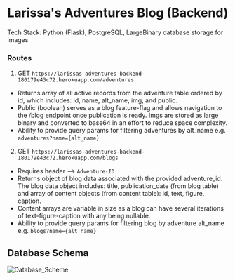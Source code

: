 # Larissa's Adventures Blog (Backend)

Tech Stack: Python (Flask), PostgreSQL, LargeBinary database storage for images

### Routes
1. GET `https://larissas-adventures-backend-180179e43c72.herokuapp.com/adventures`
- Returns array of all active records from the adventure table ordered by id, which includes: id, name, alt_name, img, and public.
- Public (boolean) serves as a blog feature-flag and allows navigation to the /blog endpoint once publication is ready. Imgs are stored as large binary and converted to base64 in an effort to reduce space complexity.
- Ability to provide query params for filtering adventures by alt_name e.g. `adventures?name={alt_name}`

2. GET `https://larissas-adventures-backend-180179e43c72.herokuapp.com/blogs`
- Requires header --> `Adventure-ID`
- Returns object of blog data associated with the provided adventure_id. The blog data object includes: title, publication_date (from blog table) and array of content objects (from content table): id, text, figure, caption.
- Content arrays are variable in size as a blog can have several iterations of text-figure-caption with any being nullable.
- Ability to provide query params for filtering blog by adventure alt_name e.g. `blogs?name={alt_name}`

## Database Schema
![Database_Scheme](https://github.com/user-attachments/assets/1cb5be2b-d5d1-460f-b8ec-0f783c346d64)
